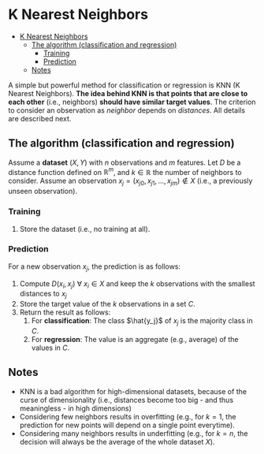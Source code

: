 # K Nearest Neighbors

- [K Nearest Neighbors](#k-nearest-neighbors)
  - [The algorithm (classification and regression)](#the-algorithm-classification-and-regression)
    - [Training](#training)
    - [Prediction](#prediction)
  - [Notes](#notes)

A simple but powerful method for classification or regression is KNN (K Nearest Neighbors). **The idea behind KNN is that points that are close to each other** (i.e., neighbors) **should have similar target values**. The criterion to consider an observation as _neighbor_ depends on _distances_. All details are described next.

## The algorithm (classification and regression)

Assume a **dataset** $(X, Y)$ with $n$ observations and $m$ features. Let $D$ be a distance function defined on $\mathbb{R}^m$, and $k \in \mathbb{R}$ the number of neighbors to consider. Assume an observation $x_j=(x_{j0}, x_{j1}, ... , x_{jm}) \notin X$ (i.e., a previously unseen observation).

### Training 

1. Store the dataset (i.e., no training at all).

### Prediction

For a new observation $x_j$, the prediction is as follows:
1. Compute $D(x_i, x_j)$ $\forall$ $x_i \in X$ and keep the $k$ observations with the smallest distances to $x_j$
2. Store the target value of the $k$ observations in a set $C$.
3. Return the result as follows:
   1. For **classification**: The class $\hat{y_j}$ of $x_j$ is the majority class in $C$.
   2. For  **regression**:  The value is an aggregate (e.g., average) of the values in $C$.

## Notes

- KNN is a bad algorithm for high-dimensional datasets, because of the curse of dimensionality (i.e., distances become too big - and thus meaningless - in high dimensions)
- Considering few neighbors results in overfitting (e.g., for $k=1$, the prediction for new points will depend on a single point everytime).
- Considering many neighbors results in underfitting (e.g., for $k=n$, the decision will always be the average of the whole dataset $X$).